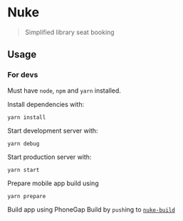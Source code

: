 # Nuke

> Simplified library seat booking

## Usage

### For devs

Must have `node`, `npm` and `yarn` installed.

Install dependencies with:

```shell
yarn install
```

Start development server with:

```shell
yarn debug
```

Start production server with:

```shell
yarn start
```

Prepare mobile app build using

```shell
yarn prepare
```

Build app using PhoneGap Build by `push`ing to [`nuke-build`](https://github.com/krushndayshmookh.nuke-build.git)
